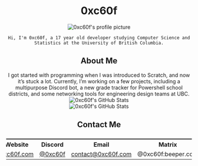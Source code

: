 <div align="center">
    <h1>0xc60f</h1>
    <img src="https://cdn.discordapp.com/avatars/942859618130989087/a_f861110e6931f635bf1ebf594d894c83.gif?size=128" alt="0xc60f's profile picture">

    Hi, I'm 0xc60f, a 17 year old developer studying Computer Science and Statistics at the University of British Columbia.

<h2 align="center">About Me</h2>
I got started with programming when I was introduced to Scratch, and now it’s stuck a lot. 
Currently, I’m working on a few projects, including a multipurpose Discord bot, a new grade tracker for Powershell school districts,
and some networking tools for engineering design teams at UBC.

<div>
    <img src="https://github-readme-stats.vercel.app/api?username=0xc60f&show_icons=true&theme=radical" alt="0xc60f's GitHub Stats">
</div>


<div>
    <img src="https://github-readme-stats.vercel.app/api/top-langs/?username=0xc60f&layout=compact&theme=radical" alt="0xc60f's GitHub Stats">
</div>



<h2 align="center">Contact Me</h2>


<table style="display: flex; justify-content: center;">
    <tr>
        <th>Website</th>
        <th>Discord</th>
        <th>Email</th>
        <th>Matrix</th>
    </tr>
    <tr>
        <td><a href="https://0xc60f.com">0xc60f.com</a></td>
        <td><a href="https://discord.com/users/942859618130989087">@0xc60f</a></td>
        <td><a href="mailto:contact@0xc60f.com">contact@0xc60f.com</a></td>
        <td>@0xc60f:beeper.com</td>
    </tr>
</table>

</div>


